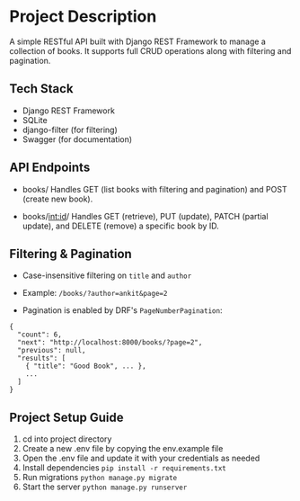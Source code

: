 # Project Description
A simple RESTful API built with Django REST Framework to manage a collection of books. It supports full CRUD operations along with filtering and pagination.

## Tech Stack
- Django REST Framework
- SQLite 
- django-filter (for filtering)
- Swagger (for documentation)

## API Endpoints
- books/
Handles GET (list books with filtering and pagination) and POST (create new book).

- books/<int:id>/
Handles GET (retrieve), PUT (update), PATCH (partial update), and DELETE (remove) a specific book by ID.

## Filtering & Pagination
- Case-insensitive filtering on `title` and `author`
- Example: 
`/books/?author=ankit&page=2`

- Pagination is enabled by DRF's `PageNumberPagination`:
```
{
  "count": 6,
  "next": "http://localhost:8000/books/?page=2",
  "previous": null,
  "results": [
    { "title": "Good Book", ... },
    ...
  ]
}
```


## Project Setup Guide
1. cd into project directory
2. Create a new .env file by copying the env.example file
3. Open the .env file and update it with your credentials as needed
4. Install dependencies `pip install -r requirements.txt`
5. Run migrations `python manage.py migrate`
6. Start the server `python manage.py runserver`